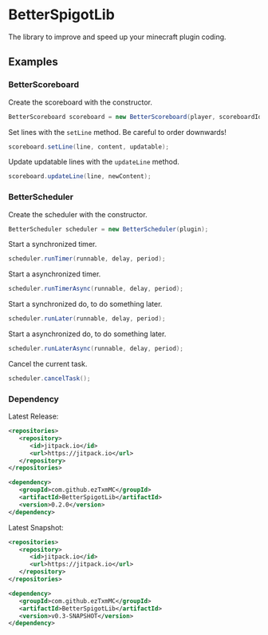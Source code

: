 # BetterSpigotLib

The library to improve and speed up your minecraft plugin coding.

## Examples

### BetterScoreboard

Create the scoreboard with the constructor.

```java
BetterScoreboard scoreboard = new BetterScoreboard(player, scoreboardId, displayName);
```

Set lines with the `setLine` method. Be careful to order downwards!

```java
scoreboard.setLine(line, content, updatable);
```

Update updatable lines with the `updateLine` method.

```java
scoreboard.updateLine(line, newContent);
```

### BetterScheduler

Create the scheduler with the constructor.

```java
BetterScheduler scheduler = new BetterScheduler(plugin);
```

Start a synchronized timer.

```java
scheduler.runTimer(runnable, delay, period);
```

Start a asynchronized timer.

```java
scheduler.runTimerAsync(runnable, delay, period);
```

Start a synchronized do, to do something later.

```java
scheduler.runLater(runnable, delay, period);
```

Start a asynchronized do, to do something later.

```java
scheduler.runLaterAsync(runnable, delay, period);
```

Cancel the current task.

```java
scheduler.cancelTask();
```

### Dependency

Latest Release:

```xml
<repositories>
   <repository>
      <id>jitpack.io</id>
      <url>https://jitpack.io</url>
   </repository>
</repositories>

<dependency>
   <groupId>com.github.ezTxmMC</groupId>
   <artifactId>BetterSpigotLib</artifactId>
   <version>0.2.0</version>
</dependency>
```

Latest Snapshot:

```xml
<repositories>
   <repository>
      <id>jitpack.io</id>
      <url>https://jitpack.io</url>
   </repository>
</repositories>

<dependency>
   <groupId>com.github.ezTxmMC</groupId>
   <artifactId>BetterSpigotLib</artifactId>
   <version>v0.3-SNAPSHOT</version>
</dependency>
```
